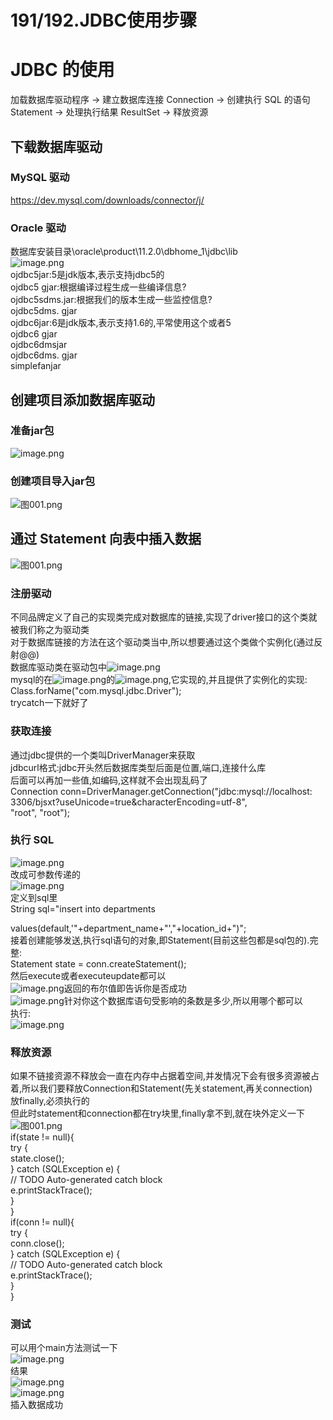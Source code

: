 # 191/192.JDBC使用步骤

<a name="BfwZN"></a>
# JDBC 的使用
加载数据库驱动程序 → 建立数据库连接 Connection → 创建执行 SQL 的语句<br />Statement → 处理执行结果 ResultSet → 释放资源
<a name="UYXYw"></a>
## 下载数据库驱动
<a name="4mGeJ"></a>
### MySQL 驱动
https://dev.mysql.com/downloads/connector/j/
<a name="tXpLj"></a>
### Oracle 驱动
数据库安装目录\oracle\product\11.2.0\dbhome_1\jdbc\lib<br />![image.png](https://cdn.nlark.com/yuque/0/2019/png/349894/1561168021192-3e97ecc2-f620-4429-966a-44dac97d5905.png#align=left&display=inline&height=159&name=image.png&originHeight=318&originWidth=228&size=65538&status=done&width=114)<br />ojdbc5jar:5是jdk版本,表示支持jdbc5的<br />ojdbc5 gjar:根据编译过程生成一些编译信息?<br />ojdbc5sdms.jar:根据我们的版本生成一些监控信息?<br />ojdbc5dms. gjar<br />ojdbc6jar:6是jdk版本,表示支持1.6的,平常使用这个或者5<br />ojdbc6 gjar<br />ojdbc6dmsjar<br />ojdbc6dms. gjar<br />simplefanjar<br />

<a name="8K2F2"></a>
## 创建项目添加数据库驱动
<a name="aPBDX"></a>
### 准备jar包
![image.png](https://cdn.nlark.com/yuque/0/2019/png/349894/1561168172065-696ff9ee-21cd-496b-ba46-e7677a202a16.png#align=left&display=inline&height=95&name=image.png&originHeight=190&originWidth=686&size=58753&status=done&width=343)
<a name="rs4ox"></a>
### 创建项目导入jar包
![图001.png](https://cdn.nlark.com/yuque/0/2019/png/349894/1561168402496-ecf889fc-780f-4872-ad57-67e2d129deb2.png#align=left&display=inline&height=437&name=%E5%9B%BE001.png&originHeight=437&originWidth=790&size=120743&status=done&width=790)

<a name="Fsy3W"></a>
## 通过 Statement 向表中插入数据
![图001.png](https://cdn.nlark.com/yuque/0/2019/png/349894/1561190592243-abb97444-4650-4bc2-9a43-d3dbdd4f4b06.png#align=left&display=inline&height=617&name=%E5%9B%BE001.png&originHeight=617&originWidth=1471&size=407375&status=done&width=1471)

<a name="C7Zh6"></a>
### 注册驱动
不同品牌定义了自己的实现类完成对数据库的链接,实现了driver接口的这个类就被我们称之为驱动类<br />对于数据库链接的方法在这个驱动类当中,所以想要通过这个类做个实例化(通过反射@@)<br />数据库驱动类在驱动包中![image.png](https://cdn.nlark.com/yuque/0/2019/png/349894/1561168763541-722f89bb-f439-4d8e-a567-ba93c9ae3228.png#align=left&display=inline&height=13&name=image.png&originHeight=26&originWidth=240&size=10175&status=done&width=120)<br />mysql的在![image.png](https://cdn.nlark.com/yuque/0/2019/png/349894/1561168816466-6d801840-3f42-489a-9030-fb89d6f8c477.png#align=left&display=inline&height=15&name=image.png&originHeight=30&originWidth=165&size=7583&status=done&width=82.5)的![image.png](https://cdn.nlark.com/yuque/0/2019/png/349894/1561168816468-ee03929f-b338-46a8-99a5-930dcee68220.png#align=left&display=inline&height=16&name=image.png&originHeight=31&originWidth=135&size=6685&status=done&width=67.5),它实现的,并且提供了实例化的实现:<br />Class.forName("com.mysql.jdbc.Driver");<br />trycatch一下就好了
<a name="DU8SS"></a>
### 获取连接
通过jdbc提供的一个类叫DriverManager来获取<br />jdbcurl格式:jdbc开头然后数据库类型后面是位置,端口,连接什么库<br />后面可以再加一些值,如编码,这样就不会出现乱码了<br />Connection conn=DriverManager.getConnection("jdbc:mysql://localhost:<br />3306/bjsxt?useUnicode=true&characterEncoding=utf-8",<br />"root", "root");
<a name="2n1tt"></a>
### 执行 SQL
![image.png](https://cdn.nlark.com/yuque/0/2019/png/349894/1561169238676-ddc3a8bb-1187-4511-a7bf-270b9885d0bb.png#align=left&display=inline&height=17&name=image.png&originHeight=34&originWidth=732&size=33031&status=done&width=366)<br />改成可参数传递的<br />![image.png](https://cdn.nlark.com/yuque/0/2019/png/349894/1561169289601-73fa17d2-e3f7-4841-b792-ebb7a30686b2.png#align=left&display=inline&height=18&name=image.png&originHeight=36&originWidth=1110&size=43899&status=done&width=555)<br />定义到sql里<br />String sql="insert into departments

values(default,'"+department_name+"',"+location_id+")";<br />接着创建能够发送,执行sql语句的对象,即Statement(目前这些包都是sql包的).完整:<br />Statement state = conn.createStatement();<br />然后execute或者executeupdate都可以<br />![image.png](https://cdn.nlark.com/yuque/0/2019/png/349894/1561169572626-a78fbf40-e461-4604-b166-858cf3ef3874.png#align=left&display=inline&height=13&name=image.png&originHeight=25&originWidth=360&size=12803&status=done&width=180)返回的布尔值即告诉你是否成功<br />![image.png](https://cdn.nlark.com/yuque/0/2019/png/349894/1561169595650-c47afb33-776f-4228-899f-9afe9c499692.png#align=left&display=inline&height=15&name=image.png&originHeight=29&originWidth=228&size=9701&status=done&width=114)针对你这个数据库语句受影响的条数是多少,所以用哪个都可以<br />执行:<br />![image.png](https://cdn.nlark.com/yuque/0/2019/png/349894/1561169688584-f445a8b2-d446-4d30-b229-e8e9680e0fe6.png#align=left&display=inline&height=16&name=image.png&originHeight=31&originWidth=372&size=18582&status=done&width=186)
<a name="td9wS"></a>
### 释放资源
如果不链接资源不释放会一直在内存中占据着空间,并发情况下会有很多资源被占着,所以我们要释放Connection和Statement(先关statement,再关connection)<br />放finally,必须执行的<br />但此时statement和connection都在try块里,finally拿不到,就在块外定义一下<br />![图001.png](https://cdn.nlark.com/yuque/0/2019/png/349894/1561171275799-8894bfb7-292f-4f81-898e-6c9fb5b80453.png#align=left&display=inline&height=617&name=%E5%9B%BE001.png&originHeight=617&originWidth=1471&size=407375&status=done&width=1471)<br />if(state != null){<br />try {<br />state.close();<br />} catch (SQLException e) {<br />// TODO Auto-generated catch block<br />e.printStackTrace();<br />}<br />}<br />if(conn != null){<br />try {<br />conn.close();<br />} catch (SQLException e) {<br />// TODO Auto-generated catch block<br />e.printStackTrace();<br />}<br />}
<a name="i4zOh"></a>
### 测试
可以用个main方法测试一下<br />![image.png](https://cdn.nlark.com/yuque/0/2019/png/349894/1561170093731-6e82813f-6b1d-421b-b0df-cb367bb8d210.png#align=left&display=inline&height=85&name=image.png&originHeight=169&originWidth=703&size=73139&status=done&width=351.5)<br />结果<br />![image.png](https://cdn.nlark.com/yuque/0/2019/png/349894/1561170115531-4c374fba-0435-434d-9dcf-85a224147671.png#align=left&display=inline&height=83&name=image.png&originHeight=166&originWidth=584&size=81705&status=done&width=292)<br />![image.png](https://cdn.nlark.com/yuque/0/2019/png/349894/1561170116296-9871538d-3e8f-440b-a959-642c88a6881e.png#align=left&display=inline&height=152&name=image.png&originHeight=304&originWidth=493&size=91352&status=done&width=246.5)<br />插入数据成功

